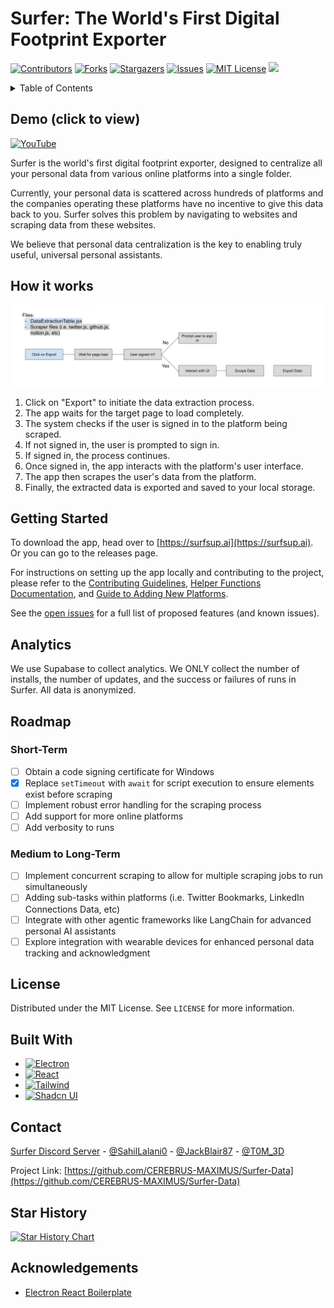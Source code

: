 # Surfer: The World's First Digital Footprint Exporter

[![Contributors][contributors-shield]][contributors-url]
[![Forks][forks-shield]][forks-url]
[![Stargazers][stars-shield]][stars-url]
[![Issues][issues-shield]][issues-url]
[![MIT License][license-shield]][license-url]
[![](https://dcbadge.vercel.app/api/server/5KQkWApkYC)](https://discord.gg/5KQkWApkYC)

<!-- TABLE OF CONTENTS -->
<details>
  <summary>Table of Contents</summary>
  <ol>
    <li><a href="#how-it-works">How it works</a></li>
    <li><a href="#getting-started">Getting Started</a></li>
    <li><a href="#roadmap">Roadmap</a></li>
    <li><a href="#license">License</a></li>
    <li><a href="#contact">Contact</a></li>
    <li><a href="#acknowledgements">Acknowledgements</a></li>
  </ol>
</details>

## Demo (click to view)

[![YouTube](http://i.ytimg.com/vi/2P25iOd14qw/hqdefault.jpg)](https://www.youtube.com/watch?v=2P25iOd14qw)

Surfer is the world's first digital footprint exporter, designed to centralize all your personal data from various online platforms into a single folder.

Currently, your personal data is scattered across hundreds of platforms and the companies operating these platforms have no incentive to give this data back to you. Surfer solves this problem by navigating to websites and scraping data from these websites.

We believe that personal data centralization is the key to enabling truly useful, universal personal assistants.

## How it works

![Surfer Diagram](assets/SurferDiagram.png)

1. Click on "Export" to initiate the data extraction process.
2. The app waits for the target page to load completely.
3. The system checks if the user is signed in to the platform being scraped.
4. If not signed in, the user is prompted to sign in.
5. If signed in, the process continues.
6. Once signed in, the app interacts with the platform's user interface.
7. The app then scrapes the user's data from the platform.
8. Finally, the extracted data is exported and saved to your local storage.

## Getting Started

To download the app, head over to [https://surfsup.ai](https://surfsup.ai). Or you can go to the releases page.

For instructions on setting up the app locally and contributing to the project, please refer to the [Contributing Guidelines](CONTRIBUTING.md), [Helper Functions Documentation](docs/HELPER_FUNCTIONS.md), and [Guide to Adding New Platforms](docs/ADD_PLATFORMS.md).

See the [open issues](https://github.com/CEREBRUS-MAXIMUS/Surfer-Data/issues) for a full list of proposed features (and known issues).

## Analytics 

We use Supabase to collect analytics. We ONLY collect the number of installs, the number of updates, and the success or failures of runs in Surfer. All data is anonymized.

## Roadmap

### Short-Term
- [ ] Obtain a code signing certificate for Windows
- [x] Replace `setTimeout` with `await` for script execution to ensure elements exist before scraping
- [ ] Implement robust error handling for the scraping process
- [ ] Add support for more online platforms
- [ ] Add verbosity to runs

### Medium to Long-Term
- [ ] Implement concurrent scraping to allow for multiple scraping jobs to run simultaneously
- [ ] Adding sub-tasks within platforms (i.e. Twitter Bookmarks, LinkedIn Connections Data, etc)
- [ ] Integrate with other agentic frameworks like LangChain for advanced personal AI assistants
- [ ] Explore integration with wearable devices for enhanced personal data tracking and acknowledgment

## License

Distributed under the MIT License. See `LICENSE` for more information.

## Built With

* [![Electron][Electron.js]][Electron-url]
* [![React][React.js]][React-url]
* [![Tailwind][Tailwind.css]][Tailwind-url]
* [![Shadcn UI][Shadcn.ui]][Shadcn-url]

## Contact

[Surfer Discord Server](https://discord.gg/Tjg7pjcFNP) - [@SahilLalani0](https://x.com/SahilLalani0) - [@JackBlair87](https://x.com/JackBlair87) - [@T0M_3D](https://x.com/T0M_3D)

Project Link: [https://github.com/CEREBRUS-MAXIMUS/Surfer-Data](https://github.com/CEREBRUS-MAXIMUS/Surfer-Data)

## Star History

[![Star History Chart](https://api.star-history.com/svg?repos=CEREBRUS-MAXIMUS/Surfer-Data&type=Date)](https://star-history.com/#CEREBRUS-MAXIMUS/Surfer-Data&Date)

## Acknowledgements

- [Electron React Boilerplate](https://github.com/electron-react-boilerplate/electron-react-boilerplate)

[contributors-shield]: https://img.shields.io/github/contributors/CEREBRUS-MAXIMUS/Surfer-Data.svg?style=for-the-badge
[contributors-url]: https://github.com/CEREBRUS-MAXIMUS/Surfer-Data/graphs/contributors
[forks-shield]: https://img.shields.io/github/forks/CEREBRUS-MAXIMUS/Surfer-Data.svg?style=for-the-badge
[forks-url]: https://github.com/CEREBRUS-MAXIMUS/Surfer-Data/network/members
[stars-shield]: https://img.shields.io/github/stars/CEREBRUS-MAXIMUS/Surfer-Data.svg?style=for-the-badge
[stars-url]: https://github.com/CEREBRUS-MAXIMUS/Surfer-Data/stargazers
[issues-shield]: https://img.shields.io/github/issues/CEREBRUS-MAXIMUS/Surfer-Data.svg?style=for-the-badge
[issues-url]: https://github.com/CEREBRUS-MAXIMUS/Surfer-Data/issues
[license-shield]: https://img.shields.io/github/license/CEREBRUS-MAXIMUS/Surfer-Data.svg?style=for-the-badge
[license-url]: https://github.com/CEREBRUS-MAXIMUS/Surfer-Data/blob/master/LICENSE
[linkedin-shield]: https://img.shields.io/badge/-LinkedIn-black.svg?style=for-the-badge&logo=linkedin&colorB=555
[linkedin-url]: https://linkedin.com/in/cerebrus-maximus
[React.js]: https://img.shields.io/badge/React-20232A?style=for-the-badge&logo=react&logoColor=61DAFB
[React-url]: https://reactjs.org/
[Tailwind.css]: https://img.shields.io/badge/Tailwind_CSS-38B2AC?style=for-the-badge&logo=tailwind-css&logoColor=white
[Tailwind-url]: https://tailwindcss.com/
[Electron.js]: https://img.shields.io/badge/Electron-2B2E3A?style=for-the-badge&logo=electron&logoColor=9FEAF9
[Electron-url]: https://www.electronjs.org/
[Shadcn.ui]: https://img.shields.io/badge/Shadcn_UI-F05032?style=for-the-badge&logo=shadcn&logoColor=white
[Shadcn-url]: https://ui.shadcn.com/
